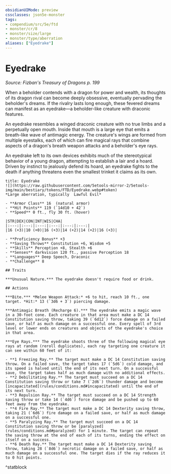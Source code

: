 ```yaml
---
obsidianUIMode: preview
cssclasses: json5e-monster
tags:
- compendium/src/5e/ftd
- monster/cr/8
- monster/size/large
- monster/type/aberration
aliases: ["Eyedrake"]
---
```

# Eyedrake
*Source: Fizban's Treasury of Dragons p. 199*  

When a beholder contends with a dragon for power and wealth, its thoughts of its dragon rival can become deeply obsessive, eventually pervading the beholder's dreams. If the rivalry lasts long enough, these fevered dreams can manifest as an eyedrake—a beholder-like creature with draconic features.

An eyedrake resembles a winged draconic creature with no true limbs and a perpetually open mouth. Inside that mouth is a large eye that emits a breath-like wave of antimagic energy. The creature's wings are formed from multiple eyestalks, each of which can fire magical rays that combine aspects of a dragon's breath weapon attacks and a beholder's eye rays.

An eyedrake left to its own devices exhibits much of the stereotypical behavior of a young dragon, attempting to establish a lair and a hoard. Driven by instinct to jealously defend its hoard, an eyedrake fights to the death if anything threatens even the smallest trinket it claims as its own.

```ad-statblock
title: Eyedrake
![](https://raw.githubusercontent.com/5etools-mirror-2/5etools-img/main/bestiary/tokens/FTD/Eyedrake.webp#token)
*Large aberration, typically  Lawful Evil*

- **Armor Class** 16  (natural armor)
- **Hit Points** 119 (`14d10 + 42`)
- **Speed** 0 ft., fly 30 ft. (hover)

|STR|DEX|CON|INT|WIS|CHA|
|:---:|:---:|:---:|:---:|:---:|:---:|
|16 (+3)|10 (+0)|16 (+3)|14 (+2)|14 (+2)|16 (+3)|

- **Proficiency Bonus** +3
- **Saving Throws** Constitution +6, Wisdom +5
- **Skills** Perception +8, Stealth +6
- **Senses** darkvision 120 ft., passive Perception 18
- **Languages** Deep Speech, Draconic
- **Challenge** 8

## Traits

***Unusual Nature.*** The eyedrake doesn't require food or drink.

## Actions

***Bite.*** *Melee Weapon Attack:* +6 to hit, reach 10 ft., one target. *Hit:* 13 (`3d6 + 3`) piercing damage.

***Antimagic Breath (Recharge 6).*** The eyedrake emits a magic wave in a 30-foot cone. Each creature in that area must make a DC 14 Constitution saving throw, taking 39 (`6d12`) force damage on a failed save, or half as much damage on a successful one. Every spell of 3rd level or lower ends on creatures and objects of the eyedrake's choice in that area.

***Eye Rays.*** The eyedrake shoots three of the following magical eye rays at random (reroll duplicates), each ray targeting one creature it can see within 60 feet of it:

- **1 Freezing Ray.** The target must make a DC 14 Constitution saving throw. On a failed save, the target takes 17 (`5d6`) cold damage, and its speed is halved until the end of its next turn. On a successful save, the target takes half as much damage with no additional effects.  
- **2 Debilitating Ray.** The target must succeed on a DC 14 Constitution saving throw or take 7 (`2d6`) thunder damage and become [incapacitated](rules/conditions.md#incapacitated) until the end of its next turn.  
- **3 Repulsion Ray.** The target must succeed on a DC 14 Strength saving throw or take 14 (`4d6`) force damage and be pushed up to 60 feet away from the eyedrake.  
- **4 Fire Ray.** The target must make a DC 14 Dexterity saving throw, taking 21 (`6d6`) fire damage on a failed save, or half as much damage on a successful one.  
- **5 Paralyzing Ray.** The target must succeed on a DC 14 Constitution saving throw or be [paralyzed](rules/conditions.md#paralyzed) for 1 minute. The target can repeat the saving throw at the end of each of its turns, ending the effect on itself on a success.  
- **6 Death Ray.** The target must make a DC 14 Dexterity saving throw, taking 28 (`8d6`) necrotic damage on a failed save, or half as much damage on a successful one. The target dies if the ray reduces it to 0 hit points.  
```
^statblock